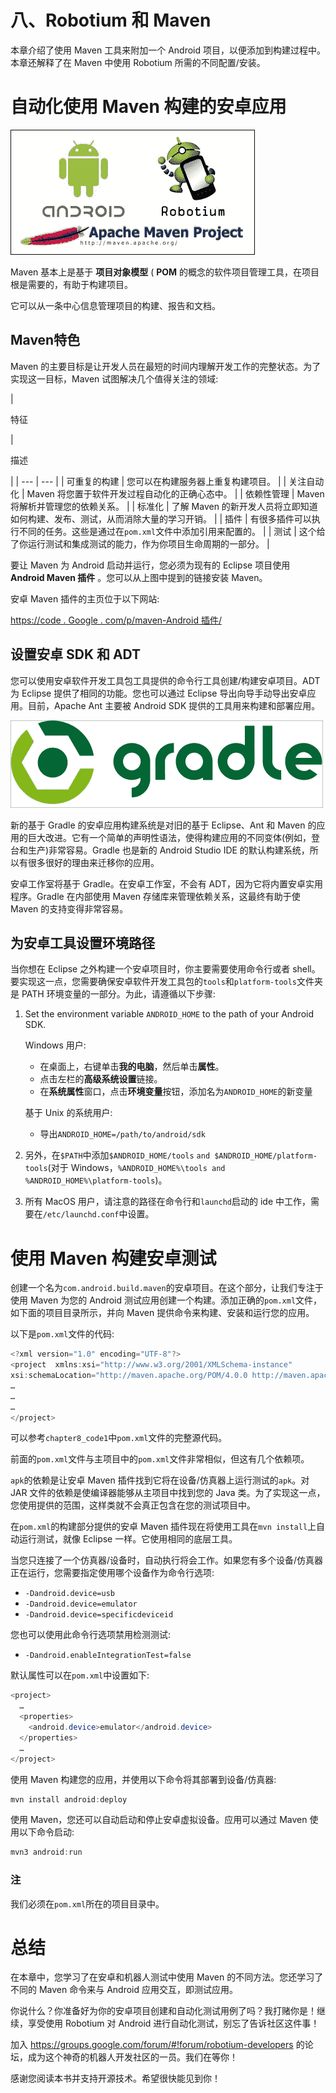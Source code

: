 # 八、Robotium 和 Maven

本章介绍了使用 Maven 工具来附加一个 Android 项目，以便添加到构建过程中。本章还解释了在 Maven 中使用 Robotium 所需的不同配置/安装。

# 自动化使用 Maven 构建的安卓应用

![Automate Android app built with Maven](img/8010OS_08_01.jpg)

Maven 基本上是基于 **项目对象模型** ( **POM** 的概念的软件项目管理工具，在项目根是需要的，有助于构建项目。

它可以从一条中心信息管理项目的构建、报告和文档。

## Maven特色

Maven 的主要目标是让开发人员在最短的时间内理解开发工作的完整状态。为了实现这一目标，Maven 试图解决几个值得关注的领域:

<colgroup><col style="text-align: left"> <col style="text-align: left"></colgroup> 
| 

特征

 | 

描述

 |
| --- | --- |
| 可重复的构建 | 您可以在构建服务器上重复构建项目。 |
| 关注自动化 | Maven 将您置于软件开发过程自动化的正确心态中。 |
| 依赖性管理 | Maven 将解析并管理您的依赖关系。 |
| 标准化 | 了解 Maven 的新开发人员将立即知道如何构建、发布、测试，从而消除大量的学习开销。 |
| 插件 | 有很多插件可以执行不同的任务。这些是通过在`pom.xml`文件中添加引用来配置的。 |
| 测试 | 这个给了你运行测试和集成测试的能力，作为你项目生命周期的一部分。 |

要让 Maven 为 Android 启动并运行，您必须为现有的 Eclipse 项目使用 **Android Maven 插件** 。您可以从上图中提到的链接安装 Maven。

安卓 Maven 插件的主页位于以下网站:

[https://code . Google . com/p/maven-Android 插件/](https://code.google.com/p/maven-android-plugin/)

## 设置安卓 SDK 和 ADT

您可以使用安卓软件开发工具包工具提供的命令行工具创建/构建安卓项目。ADT 为 Eclipse 提供了相同的功能。您也可以通过 Eclipse 导出向导手动导出安卓应用。目前，Apache Ant 主要被 Android SDK 提供的工具用来构建和部署应用。

![Setting up Android SDK and ADT](img/8010OS_08_02.jpg)

新的基于 Gradle 的安卓应用构建系统是对旧的基于 Eclipse、Ant 和 Maven 的应用的巨大改进。它有一个简单的声明性语法，使得构建应用的不同变体(例如，登台和生产)非常容易。Gradle 也是新的 Android Studio IDE 的默认构建系统，所以有很多很好的理由来迁移你的应用。

安卓工作室将基于 Gradle。在安卓工作室，不会有 ADT，因为它将内置安卓实用程序。Gradle 在内部使用 Maven 存储库来管理依赖关系，这最终有助于使 Maven 的支持变得非常容易。

## 为安卓工具设置环境路径

当你想在 Eclipse 之外构建一个安卓项目时，你主要需要使用命令行或者 shell。要实现这一点，您需要确保安卓软件开发工具包的`tools`和`platform-tools`文件夹是 PATH 环境变量的一部分。为此，请遵循以下步骤:

1.  Set the environment variable `ANDROID_HOME` to the path of your Android SDK.

    Windows 用户:

    *   在桌面上，右键单击**我的电脑**，然后单击**属性**。
    *   点击左栏的**高级系统设置**链接。
    *   在**系统属性**窗口，点击**环境变量**按钮，添加名为`ANDROID_HOME`的新变量

    基于 Unix 的系统用户:

    *   导出`ANDROID_HOME=/path/to/android/sdk`
2.  另外，在`$PATH`中添加`$ANDROID_HOME/tools` `and $ANDROID_HOME/platform-tools`(对于 Windows，`%ANDROID_HOME%\tools and %ANDROID_HOME%\platform-tools`)。
3.  所有 MacOS 用户，请注意的路径在命令行和`launchd`启动的 ide 中工作，需要在`/etc/launchd.conf`中设置。

# 使用 Maven 构建安卓测试

创建一个名为`com.android.build.maven`的安卓项目。在这个部分，让我们专注于使用 Maven 为您的 Android 测试应用创建一个构建。添加正确的`pom.xml`文件，如下面的项目目录所示，并向 Maven 提供命令来构建、安装和运行您的应用。

以下是`pom.xml`文件的代码:

```java
<?xml version="1.0" encoding="UTF-8"?>
<project  xmlns:xsi="http://www.w3.org/2001/XMLSchema-instance"
xsi:schemaLocation="http://maven.apache.org/POM/4.0.0 http://maven.apache.org/maven-v4_0_0.xsd">
…
…
…
</project>
```

可以参考`chapter8_code1`中`pom.xml`文件的完整源代码。

前面的`pom.xml`文件与主项目中的`pom.xml`文件非常相似，但这有几个依赖项。

`apk`的依赖是让安卓 Maven 插件找到它将在设备/仿真器上运行测试的`apk`。对 JAR 文件的依赖是使编译器能够从主项目中找到您的 Java 类。为了实现这一点，您使用提供的范围，这样类就不会真正包含在您的测试项目中。

在`pom.xml`的构建部分提供的安卓 Maven 插件现在将使用工具在`mvn install`上自动运行测试，就像 Eclipse 一样。它使用相同的底层工具。

当您只连接了一个仿真器/设备时，自动执行将会工作。如果您有多个设备/仿真器正在运行，您需要指定使用哪个设备作为命令行选项:

*   `-Dandroid.device=usb`
*   `-Dandroid.device=emulator`
*   `-Dandroid.device=specificdeviceid`

您也可以使用此命令行选项禁用检测测试:

*   `-Dandroid.enableIntegrationTest=false`

默认属性可以在`pom.xml`中设置如下:

```java
<project>
  …
  <properties>
    <android.device>emulator</android.device>
  </properties>
  …
</project>
```

使用 Maven 构建您的应用，并使用以下命令将其部署到设备/仿真器:

```java
mvn install android:deploy

```

使用 Maven，您还可以自动启动和停止安卓虚拟设备。应用可以通过 Maven 使用以下命令启动:

```java
mvn3 android:run

```

### 注

我们必须在`pom.xml`所在的项目目录中。

# 总结

在本章中，您学习了在安卓和机器人测试中使用 Maven 的不同方法。您还学习了不同的 Maven 命令来与 Android 应用交互，即测试应用。

你说什么？你准备好为你的安卓项目创建和自动化测试用例了吗？我打赌你是！继续，享受使用 Robotium 对 Android 进行自动化测试，别忘了告诉社区这件事！

加入 https://groups.google.com/forum/#!forum/robotium-developers 的论坛，成为这个神奇的机器人开发社区的一员。我们在等你！

感谢您阅读本书并支持开源技术。希望很快能见到你！